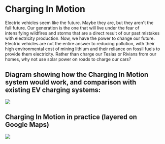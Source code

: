 # Charging In Motion

Electric vehicles seem like the future. Maybe they are, but they aren't the full future. Our generation is the one that will live under the fear of intensifying wildfires and storms that are a direct result of our past mistakes with electricity production. Now, we have the power to change our future. Electric vehicles are not the entire answer to reducing pollution, with their high environmental cost of mining lithium and their reliance on fossil fuels to provide them electricity. Rather than charge our Teslas or Rivians from our homes, why not use solar power on roads to charge our cars? 

## Diagram showing how the Charging In Motion system would work, and comparison with existing EV charging systems:
<img src="https://github.com/danjulsj/Charging-In-Motion/blob/main/Images/charginInMotion.png"/>

## Charging In Motion in practice (layered on Google Maps)
<img src="https://github.com/danjulsj/Charging-In-Motion/blob/main/Images/chargingInMotionGE.png"/>
